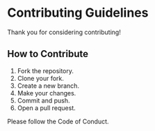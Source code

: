 # Contributing Guidelines

Thank you for considering contributing!

## How to Contribute

1. Fork the repository.
2. Clone your fork.
3. Create a new branch.
4. Make your changes.
5. Commit and push.
6. Open a pull request.

Please follow the Code of Conduct.
